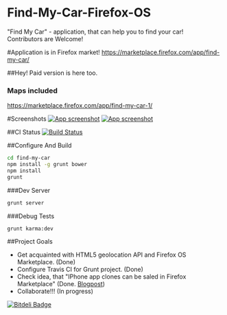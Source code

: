 Find-My-Car-Firefox-OS
======================

"Find My Car" - application, that can help you to find your car!  
Contributors are Welcome!

#Application is in Firefox market!
https://marketplace.firefox.com/app/find-my-car/

##Hey! Paid version is here too.
### Maps included
https://marketplace.firefox.com/app/find-my-car-1/

#Screenshots
[![App screenshot](https://raw.github.com/WonderBeat/Find-My-Car-Firefox-OS/master/screenshot-1.png)](https://marketplace.firefox.com/app/find-my-car/)
[![App screenshot](https://raw.github.com/WonderBeat/Find-My-Car-Firefox-OS/master/screenshot-2.png)](https://marketplace.firefox.com/app/find-my-car/)

##CI Status
[![Build Status](https://travis-ci.org/WonderBeat/Find-My-Car-Firefox-OS.png)](https://travis-ci.org/WonderBeat/Find-My-Car-Firefox-OS)

##Configure And Build
```bash
cd find-my-car
npm install -g grunt bower
npm install
grunt
```
###Dev Server
```bash
grunt server
```
###Debug Tests
```bash
grunt karma:dev
```

##Project Goals
- Get acquainted with HTML5 geolocation API and Firefox OS Marketplace. (Done)
- Configure Travis CI for Grunt project. (Done)
- Check idea, that "IPhone app clones can be saled in Firefox Marketplace" (Done. [Blogpost](http://post-engineering.com/tech/2013/09/20/firefox-os-first-app-sold/))
- Collaborate!!! (In progress)



[![Bitdeli Badge](https://d2weczhvl823v0.cloudfront.net/WonderBeat/find-my-car-firefox-os/trend.png)](https://bitdeli.com/free "Bitdeli Badge")

